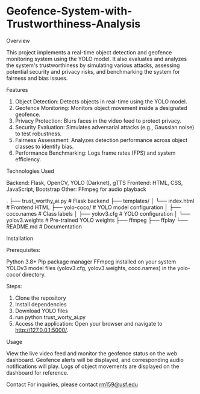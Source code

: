 # Geofence-System-with-Trustworthiness-Analysis

Overview

This project implements a real-time object detection and geofence monitoring system using the YOLO model. It also evaluates and analyzes the system's trustworthiness by simulating various attacks, assessing potential security and privacy risks, and benchmarking the system for fairness and bias issues.

Features

1. Object Detection: Detects objects in real-time using the YOLO model.
2. Geofence Monitoring: Monitors object movement inside a designated geofence.
3. Privacy Protection: Blurs faces in the video feed to protect privacy.
4. Security Evaluation: Simulates adversarial attacks (e.g., Gaussian noise) to test robustness.
5. Fairness Assessment: Analyzes detection performance across object classes to identify bias.
6. Performance Benchmarking: Logs frame rates (FPS) and system efficiency.

Technologies Used

Backend: Flask, OpenCV, YOLO (Darknet), gTTS
Frontend: HTML, CSS, JavaScript, Bootstrap
Other: FFmpeg for audio playback

.
├── trust_worthy_ai.py                # Flask backend
├── templates/
│   └── index.html        # Frontend HTML
├── yolo-coco/            # YOLO model configuration
│   ├── coco.names        # Class labels
│   ├── yolov3.cfg        # YOLO configuration
│   └── yolov3.weights    # Pre-trained YOLO weights
├── ffmpeg
    ├── ffplay
└── README.md             # Documentation

Installation

Prerequisites:

Python 3.8+
Pip package manager
FFmpeg installed on your system
YOLOv3 model files (yolov3.cfg, yolov3.weights, coco.names) in the yolo-coco/ directory.

Steps:
1. Clone the repository
2. Install dependencies
3. Download YOLO files
4. run python trust_worty_ai.py
5. Access the application: Open your browser and navigate to http://127.0.0.1:5000/.

Usage

View the live video feed and monitor the geofence status on the web dashboard.
Geofence alerts will be displayed, and corresponding audio notifications will play.
Logs of object movements are displayed on the dashboard for reference.

Contact
For inquiries, please contact rm159@usf.edu
